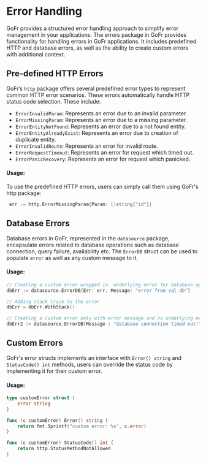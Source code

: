 # Error Handling

GoFr provides a structured error handling approach to simplify error management in your applications. 
The errors package in GoFr provides functionality for handling errors in GoFr applications. It includes predefined HTTP 
and database errors, as well as the ability to create custom errors with additional context.

## Pre-defined HTTP Errors

GoFr’s `http` package offers several predefined error types to represent common HTTP error scenarios. These errors 
automatically handle HTTP status code selection. These include:

- `ErrorInvalidParam`: Represents an error due to an invalid parameter.
- `ErrorMissingParam`: Represents an error due to a missing parameter.
- `ErrorEntityNotFound`: Represents an error due to a not found entity.
- `ErrorEntityAlreadyExist`: Represents an error due to creation of duplicate entity.
- `ErrorInvalidRoute`: Represents an error for invalid route.
- `ErrorRequestTimeout`: Represents an error for request which timed out.
- `ErrorPanicRecovery`: Represents an error for request which panicked.

#### Usage:
To use the predefined HTTP errors, users can simply call them using GoFr's http package:
```go
 err := http.ErrorMissingParam{Param: []string{"id"}}
```

## Database Errors
Database errors in GoFr, represented in the `datasource` package, encapsulate errors related to database operations such
as database connection, query failure, availability etc. The `ErrorDB` struct can be used to populate `error` as well as 
any custom message to it.

#### Usage:
```go
// Creating a custom error wrapped in  underlying error for database operations
dbErr := datasource.ErrorDB{Err: err, Message: "error from sql db"}

// Adding stack trace to the error
dbErr = dbErr.WithStack()

// Creating a custom error only with error message and no underlying error.
dbErr2 := datasource.ErrorDB{Message : "database connection timed out!"}
```

## Custom Errors
GoFr's error structs implements an interface with `Error() string` and `StatusCode() int` methods, users can override the 
status code by implementing it for their custom error.

#### Usage:
```go
type customError struct {
	error string
}

func (c customError) Error() string {
	return fmt.Sprintf("custom error: %s", c.error)
}

func (c customError) StatusCode() int {
	return http.StatusMethodNotAllowed
}
```
